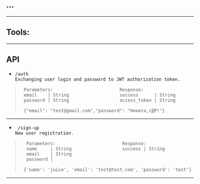 ## ...

***
## Tools:

***
## API
-     /auth
      Exchanging user login and password to JWT authorization token.
>      
>      Parameters:                         Response:
>      email    | String                   success      | String      
>      password | String                   access_token | String
>      
>      {"email": "test@gmail.com","password": "Никита,сДР!"}
----

-      /sign-up
      New user registration.
>      
>       Parameters:                         Response:
>       name     | String                   success | String    
>       email    | String                   
>       password |       
>      
>      {'name': 'juice', 'email': 'test@test.com', 'password': 'test'}
          
***
   
